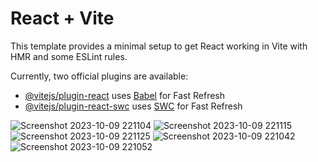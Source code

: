 # React + Vite

This template provides a minimal setup to get React working in Vite with HMR and some ESLint rules.

Currently, two official plugins are available:

- [@vitejs/plugin-react](https://github.com/vitejs/vite-plugin-react/blob/main/packages/plugin-react/README.md) uses [Babel](https://babeljs.io/) for Fast Refresh
- [@vitejs/plugin-react-swc](https://github.com/vitejs/vite-plugin-react-swc) uses [SWC](https://swc.rs/) for Fast Refresh

![Screenshot 2023-10-09 221104](https://github.com/seyfe-esubalew/Fast-React-Pizza/assets/83219979/598c0072-3c54-47b8-8195-8164faadef70)
![Screenshot 2023-10-09 221115](https://github.com/seyfe-esubalew/Fast-React-Pizza/assets/83219979/f3ca8d08-5b0e-435b-b604-0ea1a0fabcb0)
![Screenshot 2023-10-09 221125](https://github.com/seyfe-esubalew/Fast-React-Pizza/assets/83219979/a0c6dd19-32e1-4c28-a1b1-0ba7ba8aa4c9)
![Screenshot 2023-10-09 221042](https://github.com/seyfe-esubalew/Fast-React-Pizza/assets/83219979/e7e20338-de13-4622-8033-6d5a1de7dcbb)
![Screenshot 2023-10-09 221052](https://github.com/seyfe-esubalew/Fast-React-Pizza/assets/83219979/dd204e86-ab30-4133-acb2-60e7eb1a62df)
